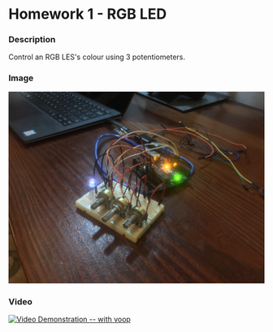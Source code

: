# Homework 1 - RGB LED

### Description

Control an RGB LES's colour using 3 potentiometers.

### Image

![Waa LEDul](led.jpg)


### Video

[![Video Demonstration -- with voop](https://imgur.com/a/xbOQ0Zv)](https://youtu.be/DEQoQUy8244 "Video Demonstration -- with voop")
